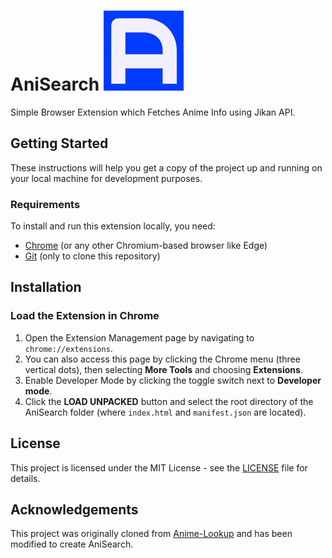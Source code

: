 # AniSearch ![AniSearch Logo](assets/images/icons/icon-128.png)

Simple Browser Extension which Fetches Anime Info using Jikan API.

## Getting Started

These instructions will help you get a copy of the project up and running on your local machine for development purposes.

### Requirements

To install and run this extension locally, you need:

- [Chrome](https://www.google.com/chrome/ "Chrome") (or any other Chromium-based browser like Edge)
- [Git](https://git-scm.com/downloads "Git") (only to clone this repository)

## Installation

### Load the Extension in Chrome

1. Open the Extension Management page by navigating to `chrome://extensions`.
2. You can also access this page by clicking the Chrome menu (three vertical dots), then selecting **More Tools** and choosing **Extensions**.
3. Enable Developer Mode by clicking the toggle switch next to **Developer mode**.
4. Click the **LOAD UNPACKED** button and select the root directory of the AniSearch folder (where `index.html` and `manifest.json` are located).

## License

This project is licensed under the MIT License - see the [LICENSE](LICENSE) file for details.

## Acknowledgements

This project was originally cloned from [Anime-Lookup](https://github.com/kaushalmeena/anime-lookup) and has been modified to create AniSearch.

